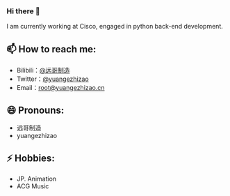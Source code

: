 ### Hi there 👋

I am currently working at Cisco, engaged in python back-end development.

## 📫 How to reach me: 
- Bilibili：[@远哥制造](https://space.bilibili.com/25622031)
- Twitter：[@yuangezhizao](https://twitter.com/yuangezhizao)
- Email：[root@yuangezhizao.cn](mailto:root@yuangezhizao.cn)

## 😄 Pronouns: 
- 远哥制造
- yuangezhizao

## ⚡ Hobbies: 
- JP. Animation
- ACG Music
